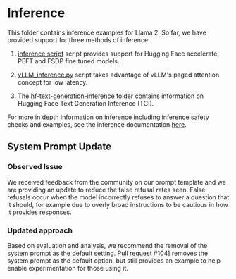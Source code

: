 # Inference

This folder contains inference examples for Llama 2. So far, we have provided support for three methods of inference:

1. [inference script](inference.py) script provides support for Hugging Face accelerate, PEFT and FSDP fine tuned models.

2. [vLLM_inference.py](vLLM_inference.py) script takes advantage of vLLM's paged attention concept for low latency.

3. The [hf-text-generation-inference](hf-text-generation-inference/README.md) folder contains information on Hugging Face Text Generation Inference (TGI).

For more in depth information on inference including inference safety checks and examples, see the inference documentation [here](../docs/inference.md).

## System Prompt Update

### Observed Issue
We received feedback from the community on our prompt template and we are providing an update to reduce the false refusal rates seen. False refusals occur when the model incorrectly refuses to answer a question that it should, for example due to overly broad instructions to be cautious in how it provides responses.

### Updated approach
Based on evaluation and analysis, we recommend the removal of the system prompt as the default setting. [Pull request #104](https://github.com/facebookresearch/llama-recipes/pull/104)] removes the system prompt as the default option, but still provides an example to help enable experimentation for those using it.
